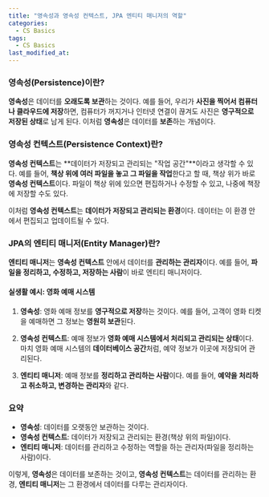 ```yaml
---
title: "영속성과 영속성 컨텍스트, JPA 엔티티 매니저의 역할"
categories:
  - CS Basics
tags:
  - CS Basics
last_modified_at: 
---
```


### 영속성(Persistence)이란?
**영속성**은 데이터를 **오래도록 보관**하는 것이다. 예를 들어, 우리가 **사진을 찍어서 컴퓨터나 클라우드에 저장**하면, 컴퓨터가 꺼지거나 인터넷 연결이 끊겨도 사진은 **영구적으로 저장된 상태**로 남게 된다. 이처럼 **영속성**은 데이터를 **보존**하는 개념이다.

### 영속성 컨텍스트(Persistence Context)란?
**영속성 컨텍스트**는 **데이터가 저장되고 관리되는 "작업 공간"**이라고 생각할 수 있다. 예를 들어, **책상 위에 여러 파일을 놓고 그 파일을 작업**한다고 할 때, 책상 위가 바로 **영속성 컨텍스트**이다. 파일이 책상 위에 있으면 편집하거나 수정할 수 있고, 나중에 책장에 저장할 수도 있다.

이처럼 **영속성 컨텍스트**는 **데이터가 저장되고 관리되는 환경**이다. 데이터는 이 환경 안에서 편집되고 업데이트될 수 있다.

### JPA의 엔티티 매니저(Entity Manager)란?
**엔티티 매니저**는 **영속성 컨텍스트** 안에서 데이터를 **관리하는 관리자**이다. 예를 들어, **파일을 정리하고, 수정하고, 저장하는 사람**이 바로 엔티티 매니저이다.

#### 실생활 예시: 영화 예매 시스템

1. **영속성**: 영화 예매 정보를 **영구적으로 저장**하는 것이다. 예를 들어, 고객이 영화 티켓을 예매하면 그 정보는 **영원히 보관**된다.
   
2. **영속성 컨텍스트**: 예매 정보가 **영화 예매 시스템에서 처리되고 관리되는 상태**이다. 마치 영화 예매 시스템의 **데이터베이스 공간**처럼, 예약 정보가 이곳에 저장되어 관리된다.
   
3. **엔티티 매니저**: 예매 정보를 **정리하고 관리하는 사람**이다. 예를 들어, **예약을 처리하고 취소하고, 변경하는 관리자**와 같다.

### 요약
- **영속성**: 데이터를 오랫동안 보관하는 것이다.
- **영속성 컨텍스트**: 데이터가 저장되고 관리되는 환경(책상 위의 파일)이다.
- **엔티티 매니저**: 데이터를 관리하고 수정하는 역할을 하는 관리자(파일을 정리하는 사람)이다.

이렇게, **영속성**은 데이터를 보존하는 것이고, **영속성 컨텍스트**는 데이터를 관리하는 환경, **엔티티 매니저**는 그 환경에서 데이터를 다루는 관리자이다.
